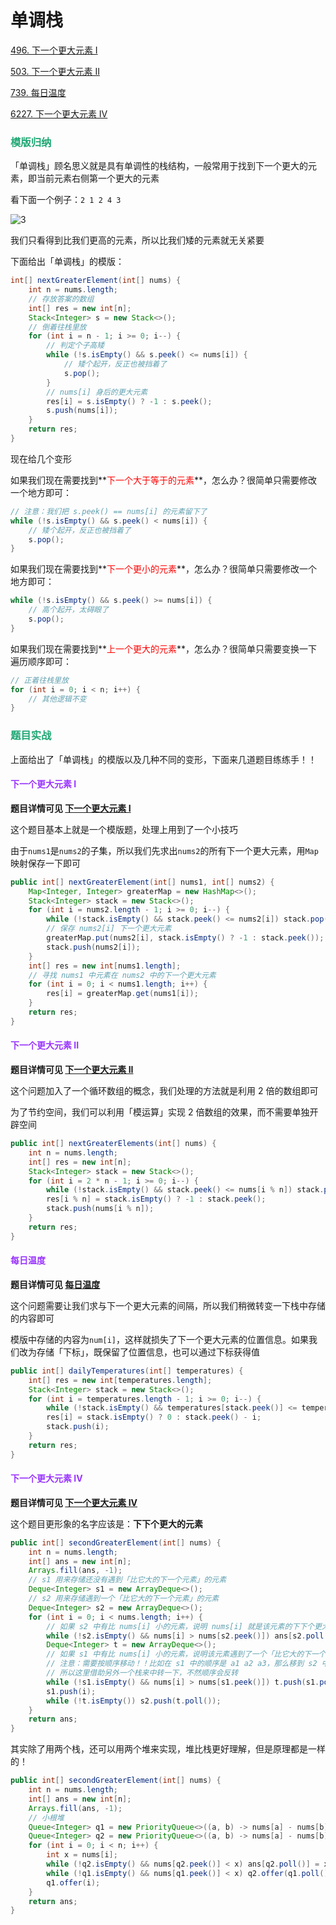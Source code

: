 # 单调栈

[496. 下一个更大元素 I](https://leetcode.cn/problems/next-greater-element-i/)

[503. 下一个更大元素 II](https://leetcode.cn/problems/next-greater-element-ii/)

[739. 每日温度](https://leetcode.cn/problems/daily-temperatures/)

[6227. 下一个更大元素 IV](https://leetcode.cn/problems/next-greater-element-iv/)



### <font color=#1FA774>模版归纳</font>

「单调栈」顾名思义就是具有单调性的栈结构，一般常用于找到下一个更大的元素，即当前元素右侧第一个更大的元素

看下面一个例子：`2 1 2 4 3`

![3](https://cdn.jsdelivr.net/gh/LFool/image-hosting@master/20220523/2103291653311009dhTcnn3.svg)

我们只看得到比我们更高的元素，所以比我们矮的元素就无关紧要

下面给出「单调栈」的模版：

```java
int[] nextGreaterElement(int[] nums) {
    int n = nums.length;
    // 存放答案的数组
    int[] res = new int[n];
    Stack<Integer> s = new Stack<>(); 
    // 倒着往栈里放
    for (int i = n - 1; i >= 0; i--) {
        // 判定个子高矮
        while (!s.isEmpty() && s.peek() <= nums[i]) {
            // 矮个起开，反正也被挡着了
            s.pop();
        }
        // nums[i] 身后的更大元素
        res[i] = s.isEmpty() ? -1 : s.peek();
        s.push(nums[i]);
    }
    return res;
}
```

现在给几个变形

如果我们现在需要找到**<font color='red'>下一个大于等于的元素</font>**，怎么办？很简单只需要修改一个地方即可：

```java
// 注意：我们把 s.peek() == nums[i] 的元素留下了
while (!s.isEmpty() && s.peek() < nums[i]) {
    // 矮个起开，反正也被挡着了
    s.pop();
}
```

如果我们现在需要找到**<font color='red'>下一个更小的元素</font>**，怎么办？很简单只需要修改一个地方即可：

```java
while (!s.isEmpty() && s.peek() >= nums[i]) {
    // 高个起开，太碍眼了
    s.pop();
}
```

如果我们现在需要找到**<font color='red'>上一个更大的元素</font>**，怎么办？很简单只需要变换一下遍历顺序即可：

```java
// 正着往栈里放
for (int i = 0; i < n; i++) {
    // 其他逻辑不变
}
```

### <font color=#1FA774>题目实战</font>

上面给出了「单调栈」的模版以及几种不同的变形，下面来几道题目练练手！！

#### <font color=#9933FF>下一个更大元素 I</font>

**题目详情可见 [下一个更大元素 I](https://leetcode.cn/problems/next-greater-element-i/)**

这个题目基本上就是一个模版题，处理上用到了一个小技巧

由于`nums1`是`nums2`的子集，所以我们先求出`nums2`的所有下一个更大元素，用`Map`映射保存一下即可

```java
public int[] nextGreaterElement(int[] nums1, int[] nums2) {
    Map<Integer, Integer> greaterMap = new HashMap<>();
    Stack<Integer> stack = new Stack<>();
    for (int i = nums2.length - 1; i >= 0; i--) {
        while (!stack.isEmpty() && stack.peek() <= nums2[i]) stack.pop();
        // 保存 nums2[i] 下一个更大元素
        greaterMap.put(nums2[i], stack.isEmpty() ? -1 : stack.peek());
        stack.push(nums2[i]);
    }
    int[] res = new int[nums1.length];
    // 寻找 nums1 中元素在 nums2 中的下一个更大元素
    for (int i = 0; i < nums1.length; i++) {
        res[i] = greaterMap.get(nums1[i]);
    }
    return res;
}
```

#### <font color=#9933FF>下一个更大元素 II</font>

**题目详情可见 [下一个更大元素 II](https://leetcode.cn/problems/next-greater-element-ii/)**

这个问题加入了一个循环数组的概念，我们处理的方法就是利用 2 倍的数组即可

为了节约空间，我们可以利用「模运算」实现 2 倍数组的效果，而不需要单独开辟空间

```java
public int[] nextGreaterElements(int[] nums) {
    int n = nums.length;
    int[] res = new int[n];
    Stack<Integer> stack = new Stack<>();
    for (int i = 2 * n - 1; i >= 0; i--) {
        while (!stack.isEmpty() && stack.peek() <= nums[i % n]) stack.pop();
        res[i % n] = stack.isEmpty() ? -1 : stack.peek();
        stack.push(nums[i % n]);
    }
    return res;
}
```

#### <font color=#9933FF>每日温度</font>

**题目详情可见 [每日温度](https://leetcode.cn/problems/daily-temperatures/)**

这个问题需要让我们求与下一个更大元素的间隔，所以我们稍微转变一下栈中存储的内容即可

模版中存储的内容为`num[i]`，这样就损失了下一个更大元素的位置信息。如果我们改为存储「下标」，既保留了位置信息，也可以通过下标获得值

```java
public int[] dailyTemperatures(int[] temperatures) {
    int[] res = new int[temperatures.length];
    Stack<Integer> stack = new Stack<>();
    for (int i = temperatures.length - 1; i >= 0; i--) {
        while (!stack.isEmpty() && temperatures[stack.peek()] <= temperatures[i]) stack.pop();
        res[i] = stack.isEmpty() ? 0 : stack.peek() - i;
        stack.push(i);
    }
    return res;
}
```

#### <font color=#9933FF>下一个更大元素 IV</font>

**题目详情可见 [下一个更大元素 IV](https://leetcode.cn/problems/next-greater-element-iv/)**

这个题目更形象的名字应该是：**下下个更大的元素**

```java
public int[] secondGreaterElement(int[] nums) {
    int n = nums.length;
    int[] ans = new int[n];
    Arrays.fill(ans, -1);
    // s1 用来存储还没有遇到「比它大的下一个元素」的元素
    Deque<Integer> s1 = new ArrayDeque<>();
    // s2 用来存储遇到一个「比它大的下一个元素」的元素
    Deque<Integer> s2 = new ArrayDeque<>();
    for (int i = 0; i < nums.length; i++) {
        // 如果 s2 中有比 nums[i] 小的元素，说明 nums[i] 就是该元素的下下个更大的元素
        while (!s2.isEmpty() && nums[i] > nums[s2.peek()]) ans[s2.poll()] = nums[i];
        Deque<Integer> t = new ArrayDeque<>();
        // 如果 s1 中有比 nums[i] 小的元素，说明该元素遇到了一个「比它大的下一个元素」的元素，移到 s2 中
        // 注意：需要按顺序移动！！比如在 s1 中的顺序是 a1 a2 a3，那么移到 s2 中的存储顺序也应该 a1 a2 a3
        // 所以这里借助另外一个栈来中转一下，不然顺序会反转
        while (!s1.isEmpty() && nums[i] > nums[s1.peek()]) t.push(s1.poll());
        s1.push(i);
        while (!t.isEmpty()) s2.push(t.poll());
    }
    return ans;
}
```

其实除了用两个栈，还可以用两个堆来实现，堆比栈更好理解，但是原理都是一样的！

```java
public int[] secondGreaterElement(int[] nums) {
    int n = nums.length;
    int[] ans = new int[n];
    Arrays.fill(ans, -1);
    // 小根堆
    Queue<Integer> q1 = new PriorityQueue<>((a, b) -> nums[a] - nums[b]);
    Queue<Integer> q2 = new PriorityQueue<>((a, b) -> nums[a] - nums[b]);
    for (int i = 0; i < n; i++) {
        int x = nums[i];
        while (!q2.isEmpty() && nums[q2.peek()] < x) ans[q2.poll()] = x;
        while (!q1.isEmpty() && nums[q1.peek()] < x) q2.offer(q1.poll());
        q1.offer(i); 
    }
    return ans;
}
```
